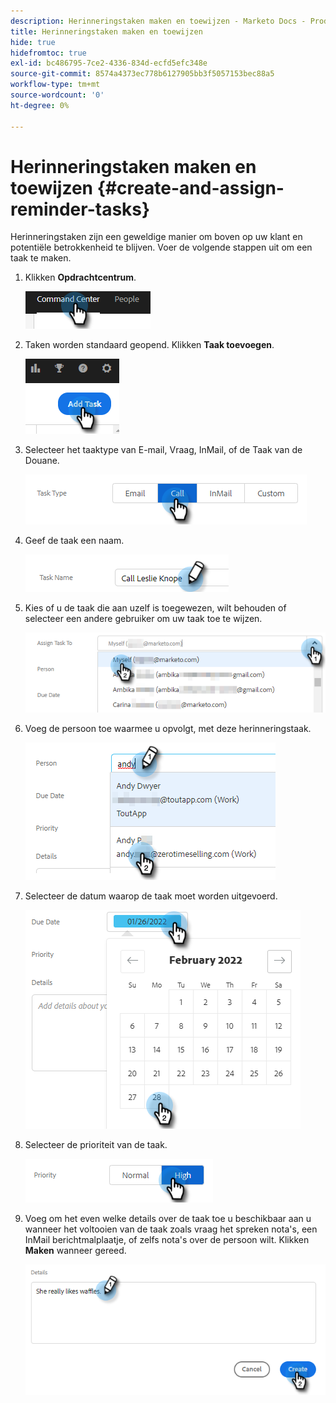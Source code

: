 ```yaml
---
description: Herinneringstaken maken en toewijzen - Marketo Docs - Productdocumentatie
title: Herinneringstaken maken en toewijzen
hide: true
hidefromtoc: true
exl-id: bc486795-7ce2-4336-834d-ecfd5efc348e
source-git-commit: 8574a4373ec778b6127905bb3f5057153bec88a5
workflow-type: tm+mt
source-wordcount: '0'
ht-degree: 0%

---
```


# Herinneringstaken maken en toewijzen {#create-and-assign-reminder-tasks}

Herinneringstaken zijn een geweldige manier om boven op uw klant en potentiële betrokkenheid te blijven. Voer de volgende stappen uit om een taak te maken.

1. Klikken **Opdrachtcentrum**.

   ![](assets/create-and-assign-reminder-tasks-1.png)

1. Taken worden standaard geopend. Klikken **Taak toevoegen**.

   ![](assets/create-and-assign-reminder-tasks-2.png)

1. Selecteer het taaktype van E-mail, Vraag, InMail, of de Taak van de Douane.

   ![](assets/create-and-assign-reminder-tasks-3.png)

1. Geef de taak een naam.

   ![](assets/create-and-assign-reminder-tasks-4.png)

1. Kies of u de taak die aan uzelf is toegewezen, wilt behouden of selecteer een andere gebruiker om uw taak toe te wijzen.

   ![](assets/create-and-assign-reminder-tasks-5.png)

1. Voeg de persoon toe waarmee u opvolgt, met deze herinneringstaak.

   ![](assets/create-and-assign-reminder-tasks-6.png)

1. Selecteer de datum waarop de taak moet worden uitgevoerd.

   ![](assets/create-and-assign-reminder-tasks-7.png)

1. Selecteer de prioriteit van de taak.

   ![](assets/create-and-assign-reminder-tasks-8.png)

1. Voeg om het even welke details over de taak toe u beschikbaar aan u wanneer het voltooien van de taak zoals vraag het spreken nota&#39;s, een InMail berichtmalplaatje, of zelfs nota&#39;s over de persoon wilt. Klikken **Maken** wanneer gereed.

   ![](assets/create-and-assign-reminder-tasks-9.png)
